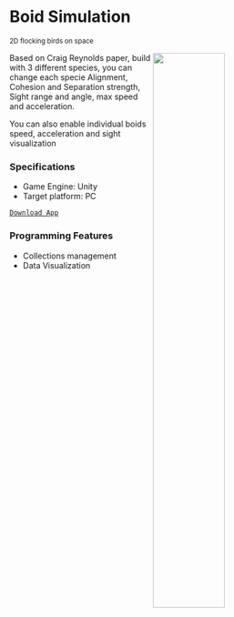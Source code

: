 # Boid Simulation
 <sub> 2D flocking birds on space  <sub>

<img src="https://github.com/tambosi-matheus/Boids-Simulation/raw/main/Gameplay%20GIF.gif" width=50% align="right">
 
Based on Craig Reynolds paper, build with 3 different species, you can change each specie Alignment, Cohesion and Separation strength, Sight range and angle, max speed and acceleration.

You can also enable individual boids speed, acceleration and sight visualization 

### Specifications
- Game Engine: Unity
- Target platform: PC
 
[`Download App`](https://github.com/tambosi-matheus/GemNinja/raw/main/GemNinja.zip)

### Programming Features
- Collections management
- Data Visualization
